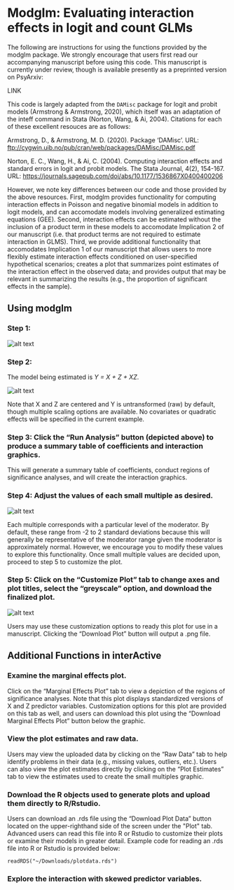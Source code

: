 # Modglm: Evaluating interaction effects in logit and count GLMs

The following are instructions for using the functions provided by the modglm package. We strongly encourage that users first read our accompanying manuscript before using this code. This manuscript is currently under review, though is available presently as a preprinted version on PsyArxiv:

LINK

This code is largely adapted from the `DAMisc` package for logit and probit models (Armstrong & Armstrong, 2020), which itself was an adaptation of the inteff command in Stata (Norton, Wang, & Ai, 2004). Citations for each of these excellent resouces are as follows:

Armstrong, D., & Armstrong, M. D. (2020). Package ‘DAMisc’. URL: ftp://cygwin.uib.no/pub/cran/web/packages/DAMisc/DAMisc.pdf

Norton, E. C., Wang, H., & Ai, C. (2004). Computing interaction effects and standard errors in logit and probit models. The Stata Journal, 4(2), 154-167. URL: https://journals.sagepub.com/doi/abs/10.1177/1536867X0400400206

However, we note key differences between our code and those provided by the above resources. First, modglm provides functionality for computing interaction effects in Poisson and negative binomial models in addition to logit models, and can accomodate models involving generalized estimating equations (GEE). Second, interaction effects can be estimated without the inclusion of a product term in these models to accomodate Implication 2 of our manuscript (i.e. that product terms are not required to estimate interaction in GLMS). Third, we provide additional functionality that accomodates Implication 1 of our manuscript that allows users to more flexibly estimate interaction effects conditioned on user-specified hypothetical scenarios; creates a plot that summarizes point estimates of the interaction effect in the observed data; and provides output that may be relevant in summarizing the results (e.g., the proportion of significant effects in the sample).
  
## Using modglm

### Step 1:

![alt text](https://github.com/connorjmccabe/InterActive/blob/master/image%20files/Picture1.png)

### Step 2:

The model being estimated is *Y = X + Z + XZ*.

![alt text](https://github.com/connorjmccabe/InterActive/blob/master/image%20files/Picture2.png)

Note that X and Z are centered and Y is untransformed (raw) by default, though multiple scaling options are available. No covariates or quadratic effects will be specified in the current example.

### Step 3: Click the “Run Analysis” button (depicted above) to produce a summary table of coefficients and interaction graphics.

This will generate a summary table of coefficients, conduct regions of significance analyses, and will create the interaction graphics.

### Step 4: Adjust the values of each small multiple as desired.

![alt text](https://github.com/connorjmccabe/InterActive/blob/master/image%20files/Picture3.png)

Each multiple corresponds with a particular level of the moderator. By default, these range from -2 to 2 standard deviations because this will generally be representative of the moderator range given the moderator is approximately normal. However, we encourage you to modify these values to explore this functionality. Once small multiple values are decided upon, proceed to step 5 to customize the plot.

### Step 5: Click on the “Customize Plot” tab to change axes and plot titles, select the “greyscale” option, and download the finalized plot.

![alt text](https://github.com/connorjmccabe/InterActive/blob/master/image%20files/Picture4.png)

Users may use these customization options to ready this plot for use in a manuscript. Clicking the “Download Plot” button will output a .png file.

## Additional Functions in interActive

### Examine the marginal effects plot.

Click on the “Marginal Effects Plot” tab to view a depiction of the regions of significance analyses. Note that this plot displays standardized versions of X and Z predictor variables. Customization options for this plot are provided on this tab as well, and users can download this plot using the “Download Marginal Effects Plot” button below the graphic.

### View the plot estimates and raw data.

Users may view the uploaded data by clicking on the “Raw Data” tab to help identify problems in their data (e.g., missing values, outliers, etc.). Users can also view the plot estimates directly by clicking on the “Plot Estimates” tab to view the estimates used to create the small multiples graphic. 

### Download the R objects used to generate plots and upload them directly to R/Rstudio.

Users can download an .rds file using the “Download Plot Data” button located on the upper-righthand side of the screen under the "Plot" tab. Advanced users can read this file into R or Rstudio to customize their plots or examine their models in greater detail. Example code for reading an .rds file into R or Rstudio is provided below:
  
  ```
readRDS("~/Downloads/plotdata.rds")
```

### Explore the interaction with skewed predictor variables.
